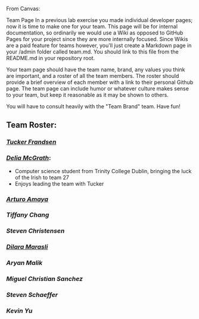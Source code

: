 From Canvas:

Team Page
In a previous lab exercise you made individual developer pages; now it is time to make one for your team.  This page will be for internal documentation, so ordinarily we would use a Wiki as opposed to GitHub Pages for your project since they are more internally focused.  Since Wikis are a paid feature for teams however, you'll just create a Markdown page in your /admin folder called team.md. You should link to this file from the README.md in your repository root.

Your team page should have the team name, brand, any values you think are important, and a roster of all the team members.  The roster should provide a brief overview of each member with a link to their personal Github page.  The team page can include humor or whatever culture makes sense to your team, but keep it reasonable as it may be shown to others. 

You will have to consult heavily with the "Team Brand" team. Have fun!

## **Team Roster:**

### *[Tucker Frandsen](https://tuckerfrandsen.github.io/CSE110-Lab1/)*

### *[Delia McGrath](https://dmcgrath19.github.io/CSE110_Lab1/)*:
- Computer science student from Trinity College Dublin, bringing the luck of the Irish to team 27
- Enjoys leading the team with Tucker

### *[Arturo Amaya](https://arturoamaya.github.io/CSE110Lab1/)*

### *Tiffany Chang*

### *Steven Christensen*

### *[Dilara Marasli](https://dmarasli.github.io/CSE110-GitHubPages/#interests)*

### *Aryan Malik*

### *Miguel Christian Sanchez*

### *Steven Schaeffer*

### *Kevin Yu*